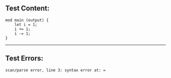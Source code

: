 
Test Content: 
-------------------------
```
mod main (output) {
    let i = 1;
    i += 1;
    i -= 1;
}
```
------------------------

Test Errors:
-------------------------
```
scan/parse error, line 3: syntax error at: =
```
